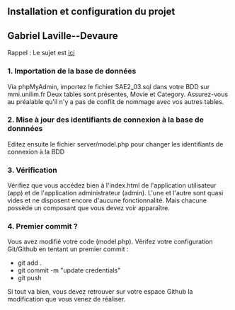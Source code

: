 ## Installation et configuration du projet

## Gabriel Laville--Devaure

Rappel : Le sujet est [ici](https://docs.google.com/document/d/1MxM8H3PVpFOUG4-buM8BLXRv18PIHKrjf76EBzmINZs/edit?usp=sharing)

### 1. Importation de la base de données

Via phpMyAdmin, importez le fichier SAE2_03.sql dans votre BDD sur mmi.unilim.fr
Deux tables sont présentes, Movie et Category. Assurez-vous au préalable qu'il n'y a
pas de conflit de nommage avec vos autres tables.

### 2. Mise à jour des identifiants de connexion à la base de donnnées

Editez ensuite le fichier server/model.php pour changer les identifiants de connexion à la BDD

### 3. Vérification

Vérifiez que vous accédez bien à l'index.html de l'application utilisateur (app) et de l'application administrateur (admin). L'une et l'autre sont quasi vides et ne disposent encore d'aucune fonctionnalité.
Mais chacune possède un composant que vous devez voir apparaître.

### 4. Premier commit ?

Vous avez modifié votre code (model.php). Vérifez votre configuration Git/Github en tentant un premier
commit :

- git add .
- git commit -m "update credentials"
- git push

Si tout va bien, vous devez retrouver sur votre espace Github la modification que vous venez de réaliser.
